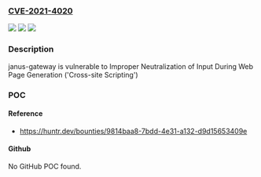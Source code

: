 ### [CVE-2021-4020](https://cve.mitre.org/cgi-bin/cvename.cgi?name=CVE-2021-4020)
![](https://img.shields.io/static/v1?label=Product&message=meetecho%2Fjanus-gateway&color=blue)
![](https://img.shields.io/static/v1?label=Version&message=%3C%200.11.6%20&color=brighgreen)
![](https://img.shields.io/static/v1?label=Vulnerability&message=CWE-79%20Improper%20Neutralization%20of%20Input%20During%20Web%20Page%20Generation%20('Cross-site%20Scripting')&color=brighgreen)

### Description

janus-gateway is vulnerable to Improper Neutralization of Input During Web Page Generation ('Cross-site Scripting')

### POC

#### Reference
- https://huntr.dev/bounties/9814baa8-7bdd-4e31-a132-d9d15653409e

#### Github
No GitHub POC found.

